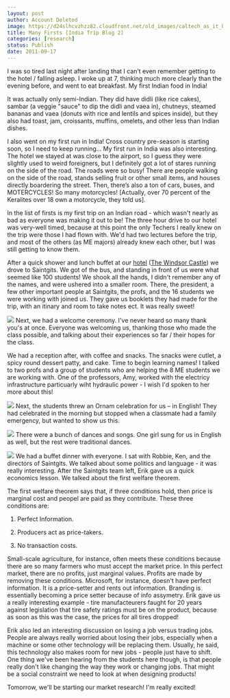```yaml
---
layout: post
author: Account Deleted
image: https://d24slhcvzhzz82.cloudfront.net/old_images/caltech_as_it_happens/6a0105349b8251970b0153914d4c18970b.jpg
title: Many Firsts [India Trip Blog 2]
categories: [research]
status: Publish
date: 2011-09-17
---
```



I was so tired last night after landing that I can’t even remember getting to the hotel / falling asleep. I woke up at 7, thinking much more clearly than the evening before, and went to eat breakfast. My first Indian food in India!

It was actually only semi-Indian. They did have didli (like rice cakes), sambar (a veggie "sauce" to dip the didli and vaea in), chutneys, steamed bananas and vaea (donuts with rice and lentils and spices inside), but they also had toast, jam, croissants, muffins, omelets, and other less than Indian dishes.

I also went on my first run in India! Cross country pre-season is starting soon, so I need to keep running... My first run in India was also interesting. The hotel we stayed at was close to the airport, so I guess they were slightly used to weird foreigners, but I definitely got a lot of stares running on the side of the road. The roads were so busy! There are people walking on the side of the road, stands selling fruit or other small items, and houses directly boardering the street. Then, there’s also a ton of cars, buses, and MOTERCYCLES! So many motorcycles! [Actually, over 70 percent of the Keralites over 18 own a motorcycle, they told us].

In the list of firsts is my first trip on an Indian road - which wasn't nearly as bad as everyone was making it out to be! The three hour drive to our hotel was very-well timed, because at this point the only Techers I really knew on the trip were those I had flown with. We'd had two lectures before the trip, and most of the others (as ME majors) already knew each other, but I was still getting to know them.

After a quick shower and lunch buffet at our [hotel](https://maps.google.com/maps?hl=en&amp;gs_upl=412l4872l0l5121l27l19l0l6l6l0l324l2415l4.7.3.1l15l0&amp;bav=on.2,or.r_gc.r_pw.&amp;biw=1366&amp;bih=564&amp;um=1&amp;ie=UTF-8&amp;q=the+windsor+castle+kottayam&amp;fb=1&amp;gl=us&amp;hq=the+windsor+castle&amp;hnear=0x3b062ba16c6b435f:0xbe2b02f68f8dd06e,Kottayam,+Kerala,+India&amp;cid=0,0,11581883217745987327&amp;ei=UaJjTrLlDM7WiALNtaC6Cg&amp;sa=X&amp;oi=local_result&amp;ct=image&amp;ved=0CAQQ_BI) ([The Windsor Castle](https://www.thewindsorcastle.net/)) we drove to Saintgits. We got of the bus, and standing in front of us were what seemed like 100 students! We shook all the hands, I didn't remember any of the names, and were ushered into a smaller room. There, the president, a few other important people at Saintgits, the profs, and the 16 students we were working with joined us. They gave us booklets they had made for the trip, with an itinary and room to take notes ect. It was really sweet!

![](https://d24slhcvzhzz82.cloudfront.net/old_images/caltech_as_it_happens/6a0105349b8251970b014e8b4103e6970d.jpg)
Next, we had a welcome ceremony. I've never heard so many thank you's at once. Everyone was welcoming us, thanking those who made the class possible, and talking about their experiences so far / their hopes for the class.

We had a reception after, with coffee and snacks. The snacks were cutlet, a spicy round dessert patty, and cake. Time to begin learning names! I talked to two profs and a group of students who are helping the 8 ME students we are working with. One of the professors, Amy, worked with the electricy infrastructure particuarly wiht hydraulic power - I wish I'd spoken to her more about this!

![](https://d24slhcvzhzz82.cloudfront.net/old_images/caltech_as_it_happens/6a0105349b8251970b01543520a5d7970c.jpg)
Next, the students threw an Ornam celebration for us – in English! They had celebrated in the morning but stopped when a classmate had a family emergency, but wanted to show us this.


![](https://d24slhcvzhzz82.cloudfront.net/old_images/caltech_as_it_happens/6a0105349b8251970b0153914d6ab4970b.jpg)
There were a bunch of dances and songs. One girl sung for us in English as well, but the rest were traditional dances.


![](https://d24slhcvzhzz82.cloudfront.net/old_images/caltech_as_it_happens/6a0105349b8251970b014e8b410ff8970d.jpg)
We had a buffet dinner with everyone. I sat with Robbie, Ken, and the directors of Saintgits. We talked about some politics and language - it was really interesting. After the Saintgits team left, Erik gave us a quick economics lesson. We talked about the first welfare theorem.

The first welfare theorem says that, if three conditions hold, then price is marginal cost and peopel are paid as they contribute. These three conditions are:

1. Perfect Information.

2. Producers act as price-takers.

3. No transaction costs.

Small-scale agriculture, for instance, often meets these conditions because there are so many farmers who must accept the market price. In this perfect market, there are no profits, just marginal values. Profits are made by removing these conditions. Microsoft, for instance, doesn't have perfect information. It is a price-setter and rents out information. Branding is essentially becoming a price setter because of info assymetry. Erik gave us a really interesting example - tire manufacteurers faught for 20 years against legislation that tire safety ratings must be on the product, because as soon as this was the case, the prices for all tires dropped!

Erik also led an interesting discussion on losing a job versus trading jobs. People are always really worried about losing their jobs, especially when a machine or some other technology will be replacing them. Usually, he said, this technology also makes room for new jobs - people just have to shift. One thing we've been hearing from the students here though, is that people really don't like changing the way they work or changing jobs. That might be a social constraint we need to look at when designing products!

Tomorrow, we'll be starting our market research! I'm really excited!

